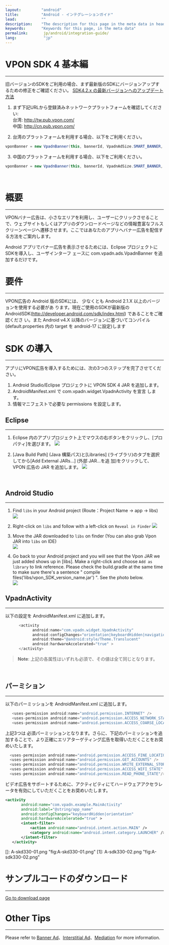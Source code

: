 ```yaml
---
layout:         "android"
title:          "Android - インテグレーションガイド"
lead:           ""
description:    "The description for this page in the meta data in header."
keywords:       "Keywords for this page, in the meta data"
permalink:       jp/android/integration-guide/
lang:            "jp"
---
```

# VPON SDK 4 基本編
----
旧バージョンのSDKをご利用の場合、まず最新版のSDKにバージョンアップするための修正をご確認ください。 [SDK4.2.x の最新バージョンへのアップデート方法]({{site.baseurl}}/jp/latest-news/update-to-SDK4_2_x/)

1. まず下記URLから登録済みネットワークプラットフォームを確認してください:<br>
台湾: http://tw.pub.vpon.com/<br>
中国: http://cn.pub.vpon.com/<br>

2. 台湾のプラットフォームを利用する場合、以下をご利用ください。

```Java
vponBanner = new VpadnBanner(this, bannerId, VpadnAdSize.SMART_BANNER, "TW");
```

3. 中国のプラットフォームを利用する場合、以下をご利用ください。

```java
vponBanner = new VpadnBanner(this, bannerId, VpadnAdSize.SMART_BANNER, "CN");
```
<br>

# 概要
--------
VPONバナー広告は、小さなエリアを利用し、ユーザーにクリックさせることで、ウェブサイトもしくはアプリのダウンロードページなどの情報豊富なフルスクリーンページへ遷移させます。ここではあなたのアプリへバナー広告を配信する方法をご案内します。

Android アプリでバナー広告を表示させるためには、Eclipse プロジェクトにSDKを導入し、ユーザインターフ ェースに com.vpadn.ads.VpadnBanner を追加するだけです。

# 要件
-----------
VPON広告の Android 版のSDKには、 少なくとも Android 2.1.X 以上のバージョンを使用する必要があ ります。現在ご使用のSDKが最新版のAndroidSDK(http://developer.android.com/sdk/index.html) であることをご確認くださ い。また Android v4.X 以降のバージョンに基づいてコンパイル(default.properties 内の target を android-17 に設定)します

# SDK の導入
----------

アプリにVPON広告を導入するためには、次の3つのステップを完了させてください。

1.  Android Studio/Eclipse プロジェクトに VPON SDK 4 JAR を追加します。
2.  AndroidManifest.xml で com.vpadn.widget.VpadnActivity を宣言 します。
3.  情報マニフェストで必要な permissions を設定します。

## Eclipse
---
1. Eclipse 内のアプリプロジェクト上でマウスの右ボタンをクリックし、[プロパティ]を選びます。
![]({{site.baseurl}}/assets/img//A-sdk330-01.png)

2. [Java Build Path] (Java 構築パス)と[Libraries] (ライブラリ)のタブを選択してから[Add External JARs...] (外部 JAR...を追 加)をクリックして、VPON 広告の JAR を追加します。
![]({{site.baseurl}}/assets/img/A-sdk330-02.png)
<br>


## Android Studio
---
1. Find `libs` in your Android project (Route：Project Name -&gt; app
-&gt; libs)
![]({{site.baseurl}}/assets/img/ProjectLibFolder.jpg)


2. Right-click on `libs` and follow with a left-click on `Reveal in Finder`
![]({{site.baseurl}}/assets/img/DropJarFileToLibFolder.jpg)


3. Move the JAR downloaded to `libs` on finder (You can also grab Vpon JAR into `libs` on IDE)  
![]({{site.baseurl}}/assets/img/MainInterface.jpg)



4. Go back to your Android project and you will see that the Vpon JAR we just added shows up in [libs]. Make a right-click and choose `Add as library` to link reference. Please check the build.gradle at the same time to make sure there's a sentence " compile files('libs/vpon_SDK_version_name.jar') ". See the photo below.  
![]({{site.baseurl}}/assets/img/ModifyBuildGradle.jpg)

## VpadnActivity
---
以下の設定を AndroidManifest.xml に追加します。

``` java
      <activity
            android:name="com.vpadn.widget.VpadnActivity"
            android:configChanges="orientation|keyboardHidden|navigation|keyboard|screenLayout|uiMode|screenSize|smallestScreenSize"
            android:theme="@android:style/Theme.Translucent"
            android:hardwareAccelerated="true" >
      </activity>
```
> **Note**: 上記の各属性はいずれも必須で、その値は全て同じとなります。

<br>

## パーミション
---
以下のパーミッションを AndroidManifest.xml に追加します。

```java
   <uses-permission android:name="android.permission.INTERNET" />
   <uses-permission android:name="android.permission.ACCESS_NETWORK_STATE"/>
   <uses-permission android:name="android.permission.ACCESS_COARSE_LOCATION"/>
```

上記3つは 必須パーミッションとなります。さらに、下記のパーミッションを追加することで、より正確にエリアターゲティング広告を取得いただくことをお奨めいたします。

```java
  <uses-permission android:name="android.permission.ACCESS_FINE_LOCATION"/>
  <uses-permission android:name="android.permission.GET_ACCOUNTS" />
  <uses-permission android:name="android.permission.WRITE_EXTERNAL_STORAGE" />    
  <uses-permission android:name="android.permission.ACCESS_WIFI_STATE" />
  <uses-permission android:name="android.permission.READ_PHONE_STATE"/>
```  

ビデオ広告をサポートするために、アクティビティにてハードウェアアクセラレータを有効にしていただくことをお奨めいたします。

```xml
<activity
       android:name="com.vpadn.example.MainActivity"
       android:label="@string/app_name"
       android:configChanges="keyboardHidden|orientation"
       android:hardwareAccelerated="true" >
       <intent-filter>
           <action android:name="android.intent.action.MAIN" />
           <category android:name="android.intent.category.LAUNCHER" />
       </intent-filter>
   </activity>
```
  []: A-skd330-01.png "fig:A-skd330-01.png"
  [1]: A-sdk330-02.png "fig:A-sdk330-02.png"


# サンプルコードのダウンロード
---
[Go to download page]({{site.baseurl}}/android/download)

# Other Tips
---
Please refer to [Banner Ad](../banner)、[Interstitial Ad](../Interstitial)、[Mediation](../mediation) for more information.
